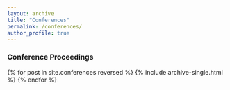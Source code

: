 ```yaml
---
layout: archive
title: "Conferences"
permalink: /conferences/
author_profile: true
---
```

### Conference Proceedings

{% for post in site.conferences reversed %}
  {% include archive-single.html %}
{% endfor %}
